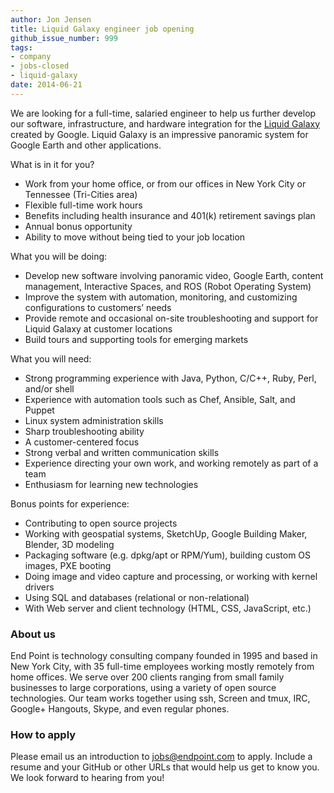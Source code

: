 ```yaml
---
author: Jon Jensen
title: Liquid Galaxy engineer job opening
github_issue_number: 999
tags:
- company
- jobs-closed
- liquid-galaxy
date: 2014-06-21
---
```


We are looking for a full-time, salaried engineer to help us further develop our software, infrastructure, and hardware integration for the [Liquid Galaxy](https://liquidgalaxy.endpoint.com/) created by Google. Liquid Galaxy is an impressive panoramic system for Google Earth and other applications.

What is in it for you?

- Work from your home office, or from our offices in New York City or Tennessee (Tri-Cities area)
- Flexible full-time work hours
- Benefits including health insurance and 401(k) retirement savings plan
- Annual bonus opportunity
- Ability to move without being tied to your job location

What you will be doing:

- Develop new software involving panoramic video, Google Earth, content management, Interactive Spaces, and ROS (Robot Operating System)
- Improve the system with automation, monitoring, and customizing configurations to customers’ needs
- Provide remote and occasional on-site troubleshooting and support for Liquid Galaxy at customer locations
- Build tours and supporting tools for emerging markets

What you will need:

- Strong programming experience with Java, Python, C/C++, Ruby, Perl, and/or shell
- Experience with automation tools such as Chef, Ansible, Salt, and Puppet
- Linux system administration skills
- Sharp troubleshooting ability
- A customer-centered focus
- Strong verbal and written communication skills
- Experience directing your own work, and working remotely as part of a team
- Enthusiasm for learning new technologies

Bonus points for experience:

- Contributing to open source projects
- Working with geospatial systems, SketchUp, Google Building Maker, Blender, 3D modeling
- Packaging software (e.g. dpkg/apt or RPM/Yum), building custom OS images, PXE booting
- Doing image and video capture and processing, or working with kernel drivers
- Using SQL and databases (relational or non-relational)
- With Web server and client technology (HTML, CSS, JavaScript, etc.)

### About us

End Point is technology consulting company founded in 1995 and based in New York City, with 35 full-time employees working mostly remotely from home offices. We serve over 200 clients ranging from small family businesses to large corporations, using a variety of open source technologies. Our team works together using ssh, Screen and tmux, IRC, Google+ Hangouts, Skype, and even regular phones.

### How to apply

Please email us an introduction to [jobs@endpoint.com](mailto:jobs@endpoint.com) to apply. Include a resume and your GitHub or other URLs that would help us get to know you. We look forward to hearing from you!
